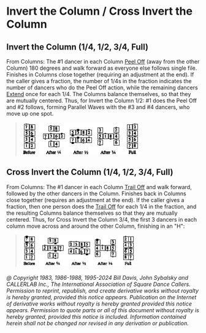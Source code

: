 
# Invert the Column / Cross Invert the Column

## Invert the Column (1/4, 1/2, 3/4, Full)

From Columns: The #1 dancer in each Column [Peel Off](../plus/peel_off.md) 
(away from the other Column) 180 degrees and walk forward 
as everyone else follows single file.
Finishes in Columns close together 
(requiring an adjustment at the end). 
If the caller gives a fraction, the number of 1/4s in the fraction 
indicates the number of dancers who do the Peel Off action,
while the remaining dancers [Extend](../b2/extend.md) once for each 1/4.
The Columns balance themselves, so that they are mutually
centered. Thus, for Invert the Column 1/2:
#1 does the Peel Off and #2 follows, forming Parallel Waves
with the #3 and #4 dancers, who move up one spot.

> 
> ![alt](invert_the_column.png)
>

## Cross Invert the Column (1/4, 1/2, 3/4, Full)

From Columns: The #1 dancer in each Column [Trail Off](../a2/trail_off.md) and walk forward,
followed by the other dancers in the Column. Finishes back in Columns close
together (requires an adjustment at the end). If the caller gives a fraction,
then one person does the [Trail Off](../a2/trail_off.md) for each 1/4 in the fraction, and the
resulting Columns balance themselves so that they are mutually centered. Thus,
for Cross Invert the Column 3/4, the first 3 dancers in each column move across
and around the other Column, finishing in an "H":

>
> ![alt](cross_invert_the_column.png)
>

###### @ Copyright 1983, 1986-1988, 1995-2024 Bill Davis, John Sybalsky and CALLERLAB Inc., The International Association of Square Dance Callers. Permission to reprint, republish, and create derivative works without royalty is hereby granted, provided this notice appears. Publication on the Internet of derivative works without royalty is hereby granted provided this notice appears. Permission to quote parts or all of this document without royalty is hereby granted, provided this notice is included. Information contained herein shall not be changed nor revised in any derivation or publication.
